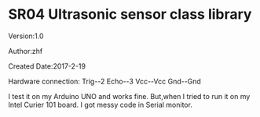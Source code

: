 SR04 Ultrasonic sensor class library
=======================================
Version:1.0

Author:zhf

Created Date:2017-2-19

Hardware connection:  Trig--2	Echo--3	Vcc--Vcc	Gnd--Gnd

I test it on my Arduino UNO and works fine.
But,when I tried to run it on my Intel Curier 101 board. I got messy code in Serial monitor.
